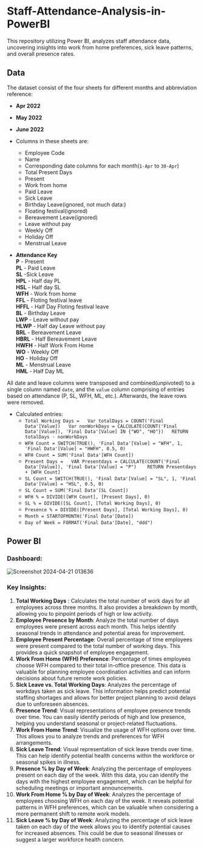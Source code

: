 # Staff-Attendance-Analysis-in-PowerBI
This repository utilizing Power BI, analyzes staff attendance data, uncovering insights into work from home preferences, sick leave patterns, and overall presence rates.


## Data
The dataset consist of the four sheets for different months and abbreviation reference:  
* **Apr 2022**   
* **May 2022**
* **June 2022**     

* Columns in these sheets are:   
  * Employee Code 
  * Name 
  * Corresponding date columns for each month(`1-Apr` to `30-Apr`)
  * Total Present Days
  * Present
  * Work from home
  * Paid Leave
  * Sick Leave
  * Birthday Leave(ignored, not much data:)
  * Floating festival(ignored)
  * Bereavement Leave(ignored)
  * Leave without pay
  * Weekly Off
  * Holiday Off
  * Menstrual Leave

* **Attendance Key**   
**P** - Present  
**PL** - Paid Leave  
**SL** -Sick Leave   
**HPL** - Half day PL   
**HSL** - Half day SL  
**WFH** - Work from home   
**FFL** - Floting festival leave   
**HFFL** - Half Day Floting festival leave   
**BL** - Birthday Leave   
**LWP** - Leave without pay  
**HLWP** - Half day Leave without pay  
**BRL** - Bereavement Leave    
**HBRL** - Half Bereavement Leave  
**HWFH** - Half Work From Home  
**WO** - Weekly Off  
**HO** - Holiday Off  
**ML** - Menstrual Leave  
**HML** - Half Day ML  


All date and leave columns were transposed and combined(unpivoted) to a single column named `date`, and the `value` column comprising of entries based on attendance (P, SL, WFH, ML, etc.). Afterwards, the leave rows were removed.

* Calculated entries:  
  * `Total Working Days =   Var totalDays = COUNT('Final Data'[Value])   Var nonWorkDays = CALCULATE(COUNT('Final Data'[Value]), 'Final Data'[Value] IN {"WO", "HO"})   RETURN totalDays - nonWorkDays`
  * `WFH Count = SWITCH(TRUE(), 'Final Data'[Value] = "WFH", 1, 'Final Data'[Value] = "HWFH", 0.5, 0)`  
  * `WFH Count = SUM('Final Data'[WFH Count])`
  * `Present Days =   VAR Presentdays = CALCULATE(COUNT('Final Data'[Value]), 'Final Data'[Value] = "P")    RETURN Presentdays + [WFH Count]`
  * `SL Count = SWITCH(TRUE(), 'Final Data'[Value] = "SL", 1, 'Final Data'[Value] = "HSL", 0.5, 0)`
  * `SL Count = SUM('Final Data'[SL Count])`
  * `WFH % = DIVIDE([WFH Count], [Present Days], 0)`
  * `SL % = DIVIDE([SL Count], [Total Working Days], 0)`
  * `Presence % = DIVIDE([Present Days], [Total Working Days], 0)`
  * `Month = STARTOFMONTH('Final Data'[Date])`
  * `Day of Week = FORMAT('Final Data'[Date], "ddd")`    




## Power BI


### Dashboard:

![Screenshot 2024-04-21 013636](https://github.com/animesshhh/Staff-Attendance-Analysis-in-PowerBI/assets/97463808/9b380e67-cda0-41a2-929e-639445cbf159)


### Key Insights:
1. **Total Working Days** : Calculates the total number of work days for all employees across three months. It also provides a breakdown by month, allowing you to pinpoint periods of high or low activity.
2. **Employee Presence by Month**:  Analyze the total number of days employees were present  across each month. This helps identify seasonal trends in attendance and potential areas for improvement.
3. **Employee Present Percentage**: Overall percentage of time employees were present compared to the total number of working days. This provides a quick snapshot of employee engagement.
4. **Work From Home (WFH) Preference**: Percentage of times employees choose WFH compared to their total in-office presence. This data is valuable for planning employee coordination activities and can inform decisions about future remote work policies.
5. **Sick Leave vs. Total Working Days**: Analyzes the percentage of workdays taken as sick leave. This information helps predict potential staffing shortages and allows for better project planning to avoid delays due to unforeseen absences.
6. **Presence Trend**: Visual representations of employee presence trends over time. You can easily identify periods of high and low presence, helping you understand seasonal or project-related fluctuations.
7. **Work From Home Trend**: Visualize the usage of WFH options over time. This allows you to analyze trends and preferences for WFH arrangements.
8. **Sick Leave Trend**: Visual representation of sick leave trends over time. This can help identify potential health concerns within the workforce or seasonal spikes in illness.
9. **Presence % by Day of Week**: Analyzing the percentage of employees present on each day of the week. With this data, you can identify the days with the highest employee engagement, which can be helpful for scheduling meetings or important announcements.
10. **Work From Home % by Day of Week**: Analyzes the percentage of employees choosing WFH on each day of the week. It reveals potential patterns in WFH preferences, which can be valuable when considering a more permanent shift to remote work models.
11. **Sick Leave % by Day of Week**: Analyzing the percentage of sick leave taken on each day of the week allows you to identify potential causes for increased absences. This could be due to seasonal illnesses or suggest a larger workforce health concern.
